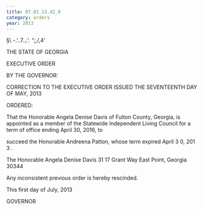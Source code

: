 ```yaml
---
title: 07.01.13.42_0
category: orders
year: 2013
---
```

   

§\\ -.’..7.._;'. “;,_/,4‘

THE STATE OF GEORGIA

EXECUTIVE ORDER

BY THE GOVERNOR:

CORRECTION TO THE EXECUTIVE ORDER ISSUED THE SEVENTEENTH DAY OF MAY, 2013

ORDERED:

That the Honorable Angela Denise Davis of Fulton County,
Georgia, is appointed as a member of the Statewide Independent
Living Council for a term of office ending April 30, 2016, to

succeed the Honorable Andreena Patton, whose term expired April
3 0, 201 3 .

The Honorable Angela Denise Davis
31 17 Grant Way
East Point, Georgia 30344

Any inconsistent previous order is hereby rescinded.

This first day of July, 2013

GOVERNOR

